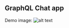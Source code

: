 ## GraphQL Chat app

Demo image:
![alt text](https://github.com/ArdentLabs/milestone-3-Kellyyyy2333/blob/master/demo_image.png)
